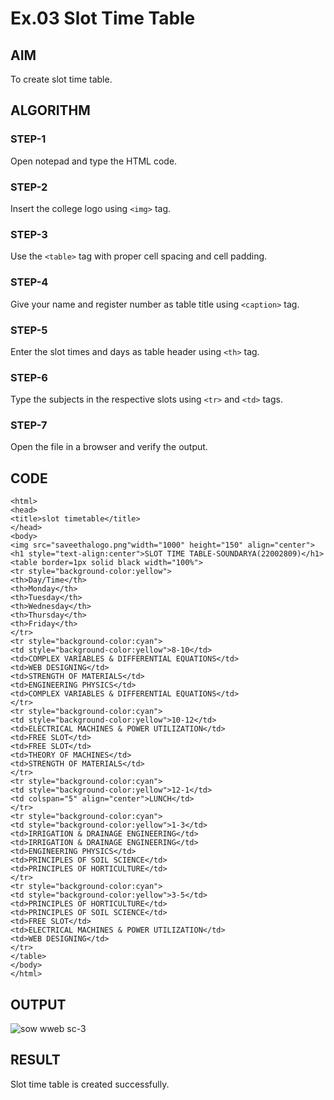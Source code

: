 # Ex.03 Slot Time Table
## AIM
  To create slot time table.

## ALGORITHM
### STEP-1
  Open notepad and type the HTML code.

### STEP-2
  Insert the college logo using ```<img>``` tag.

### STEP-3
  Use the ```<table>``` tag with proper cell spacing and cell padding.  

### STEP-4
  Give your name and register number as table title using ```<caption>``` tag.

### STEP-5
  Enter the slot times and days as table header using ```<th>``` tag.
  
### STEP-6
  Type the subjects in the respective slots using ```<tr>``` and ```<td>``` tags.
 
### STEP-7
  Open the file in a browser and verify the output.
  
## CODE
```
<html>
<head>
<title>slot timetable</title>
</head>
<body>
<img src="saveethalogo.png"width="1000" height="150" align="center">
<h1 style="text-align:center">SLOT TIME TABLE-SOUNDARYA(22002809)</h1>
<table border=1px solid black width="100%">
<tr style="background-color:yellow">
<th>Day/Time</th>
<th>Monday</th>
<th>Tuesday</th>
<th>Wednesday</th>
<th>Thursday</th>
<th>Friday</th>
</tr>
<tr style="background-color:cyan">
<td style="background-color:yellow">8-10</td>
<td>COMPLEX VARIABLES & DIFFERENTIAL EQUATIONS</td>
<td>WEB DESIGNING</td>
<td>STRENGTH OF MATERIALS</td>
<td>ENGINEERING PHYSICS</td>
<td>COMPLEX VARIABLES & DIFFERENTIAL EQUATIONS</td>
</tr>
<tr style="background-color:cyan">
<td style="background-color:yellow">10-12</td>
<td>ELECTRICAL MACHINES & POWER UTILIZATION</td>
<td>FREE SLOT</td>
<td>FREE SLOT</td>
<td>THEORY OF MACHINES</td>
<td>STRENGTH OF MATERIALS</td>
</tr>
<tr style="background-color:cyan">
<td style="background-color:yellow">12-1</td>
<td colspan="5" align="center">LUNCH</td>
</tr>
<tr style="background-color:cyan">
<td style="background-color:yellow">1-3</td>
<td>IRRIGATION & DRAINAGE ENGINEERING</td>
<td>IRRIGATION & DRAINAGE ENGINEERING</td>
<td>ENGINEERING PHYSICS</td>
<td>PRINCIPLES OF SOIL SCIENCE</td>
<td>PRINCIPLES OF HORTICULTURE</td>
</tr>
<tr style="background-color:cyan">
<td style="background-color:yellow">3-5</td>
<td>PRINCIPLES OF HORTICULTURE</td>
<td>PRINCIPLES OF SOIL SCIENCE</td>
<td>FREE SLOT</td>
<td>ELECTRICAL MACHINES & POWER UTILIZATION</td>
<td>WEB DESIGNING</td>
</tr>
</table>
</body>
</html>
```

## OUTPUT

![sow wweb sc-3](https://github.com/Soundaryaveeran906/Ex03_Web-Design/assets/127818071/ca9486a0-1de4-46b4-8ac1-85f8831aa516)

## RESULT
 Slot time table is created successfully.
